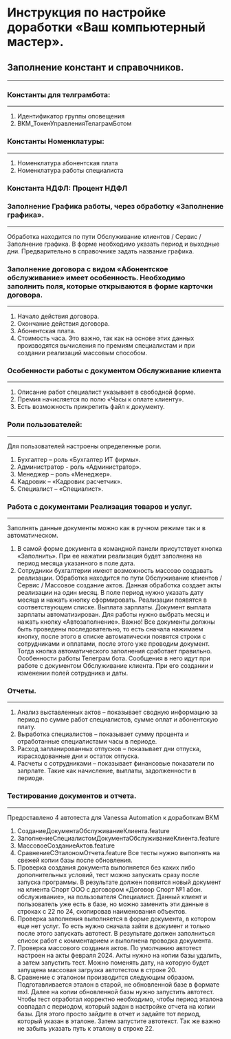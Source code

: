 # Инструкция по настройке доработки «Ваш компьютерный мастер».

## Заполнение констант и справочников.
------

### Константы для телграмбота:
------
1)	Идентификатор группы оповещения
2)	ВКМ_ТокенУправленияТелаграмБотом
   
### Константы Номенклатуры:
------
1)	Номенклатура абонентская плата
2)	Номенклатура работы специалиста
   
### Константа НДФЛ:  Процент НДФЛ

### Заполнение Графика работы, через обработку «Заполнение графика». 
------
Обработка находится по пути Обслуживание клиентов / Сервис / Заполнение графика. 
В форме необходимо указать период и выходные дни. Предварительно в справочнике задать название графика.

### Заполнение договора с видом «Абонентское обслуживание» имеет особенность. Необходимо заполнить поля, которые открываются в форме карточки договора.
------
1)	Начало действия договора.
2)	Окончание действия договора.
3)	Абонентская плата.
4)	Стоимость часа.
Это важно, так как на основе этих данных производятся вычисления по премиям специалистам и при создании реализаций массовым способом.

### Особенности работы с документом Обслуживание клиента
------
1)	Описание работ специалист указывает в свободной форме.
2)	Премия начисляется по полю «Часы к оплате клиенту».
3)	Есть возможность прикрепить файл к документу.

### Роли пользователей:
------
Для пользователей настроены определенные роли.
1)	Бухгалтер – роль «Бухгалтер ИТ фирмы».
2)	Администратор  - роль «Администратор». 
3)	Менеджер – роль «Менеджер».
4)	Кадровик – «Кадровик расчетчик».
5)	Специалист – «Специалист».
   
### Работа с документами Реализация товаров и услуг.
------
Заполнять данные документы можно как в ручном режиме так и в автоматическом.
1)	В самой форме документа в командной панели присутствует кнопка «Заполнить». При ее нажатии реализация будет заполнена на период месяца указанного в поле дата.
2)	Сотрудники бухгалтерии имеют возможность массово создавать реализации. Обработка находится по пути Обслуживание клиентов / Сервис / Массовое создание актов. Данная обработка создает акты реализации на один месяц. В поле период нужно указать дату месяца и нажать кнопку сформировать. Реализации появятся в соответствующем списке.
Выплата зарплаты.
Документ выплата зарплаты автоматизирован. Для работы нужно выбрать месяц и нажать кнопку «Автозаполнение». Важно! Все документы должны быть проведены последовательно, то есть сначала нажимаем кнопку, после этого в списке автоматически появятся строки с сотрудниками и оплатами, после этого уже проводим документ. Тогда кнопка автоматического заполнения сработает правильно.
Особенности работы Телеграм бота. Сообщения в него идут при работе с документом Обслуживание клиента. При его создании и изменении полей сотрудника и даты.

### Отчеты.
------
1)	Анализ выставленных актов – показывает сводную информацию за период по сумме работ специалистов, сумме оплат и абонентскую плату.
2)	Выработка специалистов – показывает сумму процента и отработанные специалистами часы в периоде.
3)	Расход запланированных отпусков – показывает дни отпуска, израсходованные дни и остаток отпуска.
4)	Расчеты с сотрудниками – показывает финансовые показатели по запрлате. Такие как начисление, выплаты, задолженности в периоде.
   
### Тестирование документов и отчета.
------
Предоставлено 4 автотеста для Vanessa Automation к доработкам ВКМ
1)	СозданиеДокументаОбслуживаниеКлиента.feature
2)	ЗаполнениеСпециалистомДокументаОбслуживаниеКлиента.feature
3)	МассовоеСозданиеАктов.feature
4)	СравнениеСЭталономОтчета.feature
Все тесты нужно выполнять на свежей копии базы после обновления.
1)	Проверка создания документа выполняется без каких либо дополнительных условий, тест можно запускать сразу после запуска программы. В результате должен появится новый документ на клиента Спорт ООО с договором «Договор Спорт №1 абон. обслуживание», на пользователя Специалист. Данный клиент и пользователь уже есть в базе, но можно заменить  эти данные в строках  с 22 по 24, скопировав наименования объектов.
2)	Проверка заполнения выполняется в форме документа, в котором еще нет услуг. То есть нужно сначала зайти в документ и только после этого запускать автотест. В результате должен заполниться список работ с комментарием и выполнена проводка документа.
3)	Проверка массового создания актов. По умолчанию автотест настроен на акты февраля 2024. Акты нужно на копии базы удалить, а затем запустить тест. Можно поменять дату, на которую будет запущена массовая загрузка автотестом в строке 20.
4)	Сравнение с эталоном производится следующим образом. Подготавливается эталон в старой, не обновленной базе в формате mxl. Далее на копии обновленной базы нужно запустить автотест. Чтобы тест отработал корректно необходимо, чтобы период  эталона совпадал с периодом, который задан в настройке отчета на копии базы. Для этого просто зайдите в отчет и задайте тот период, который указан в эталоне. Затем запустите автотекст.
Так же важно не забыть указать путь к эталону в строке 22.
